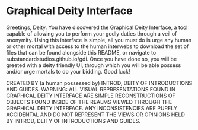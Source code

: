 # Graphical Deity Interface
Greetings, Deity.
  You have discovered the Graphical Deity Interface, a tool capable of allowing you to perform your godly duties through a veil of anonymity.
  Using this interface is simple, all you must do is urge any human or other mortal with access to the human interwebs to download the set of files that can be found alongside this README, or navigate to substandardstudios.github.io/gdi.
  Once you have done so, you will be greeted with a deity friendly UI, through which you will be able possess and/or urge mortals to do your bidding. Good luck!
  
  CREATED BY (a human possessed by) INTROD, DEITY OF INTRODUCTIONS AND GUIDES.
  WARNING: ALL VISUAL REPRESENTATIONS FOUND IN GRAPHICAL DEITY INTERFACE ARE SIMPLE RECONSTRUCTIONS OF OBJECTS FOUND INSIDE OF THE REALMS VIEWED THROUGH THE GRAPHICAL DEITY INTERFACE. ANY INCONSISTENCIES ARE PURELY ACCIDENTAL AND DO NOT REPRESENT THE VIEWS OR OPINIONS HELD BY INTROD, DEITY OF INTRODUCTIONS AND GUIDES. 
